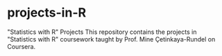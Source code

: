 # projects-in-R
"Statistics with R" Projects
This repository contains the projects in "Statistics with R" coursework taught by Prof. Mine Çetinkaya-Rundel on Coursera.
